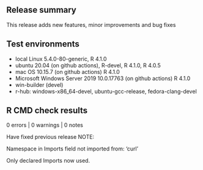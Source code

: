 ## Release summary

This release adds new features, minor improvements and bug fixes

## Test environments

* local Linux 5.4.0-80-generic, R 4.1.0
* ubuntu 20.04 (on github actions), R-devel, R 4.1.0, R 4.0.5
* mac OS 10.15.7 (on github actions) R 4.1.0
* Microsoft Windows Server 2019 10.0.17763 (on github actions) R 4.1.0
* win-builder (devel)
* r-hub: windows-x86_64-devel, ubuntu-gcc-release, fedora-clang-devel

## R CMD check results
0 errors | 0 warnings | 0 notes

Have fixed previous release NOTE:
  
  Namespace in Imports field not imported from: ‘curl’

Only declared Imports now used.

